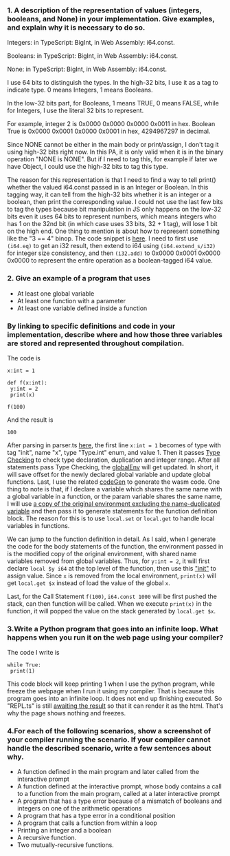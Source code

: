 
### 1. A description of the representation of values (integers, booleans, and None) in your implementation. Give examples, and explain why it is necessary to do so.
  
  Integers: in TypeScript: BigInt, in Web Assembly: i64.const. 
  
  Booleans: in TypeScript: BigInt, in Web Assembly: i64.const.
  
  None: in TypeScript: BigInt, in Web Assembly: i64.const.
  
  I use 64 bits to distinguish the types. In the high-32 bits, I use it as a tag to indicate type. 0 means Integers, 1 means Booleans. 
  
  In the low-32 bits part, for Booleans, 1 means TRUE, 0 means FALSE, while for Integers, I use the literal 32 bits to represent.
  
  For example, integer 2 is 0x0000 0x0000 0x0000 0x0011 in hex. Boolean True is  0x0000 0x0001 0x0000 0x0001 in hex, 4294967297 in decimal. 
  
  Since NONE cannot be either in the main body or print/assign, I don't tag it using high-32 bits right now. In this PA, it is only valid when it is in the binary operation "NONE is NONE". But if I need to tag this, for example if later we have Object, I could use the high-32 bits to tag this type.
  
  The reason for this representation is that I need to find a way to tell print() whether the valued i64.const passed in is an Integer or Boolean. In this tagging way, it can tell from the high-32 bits whether it is an integer or a boolean, then print the corresponding value. I could not use the last few bits to tag the types because bit manipulation in JS only happens on the low-32 bits even it uses 64 bits to represent numbers, which means integers who has 1 on the 32nd bit (in which case uses 33 bits, 32 + 1 tag), will lose 1 bit on the high end. One thing to mention is about how to represent something like the "3 == 4" binop. The code snippet is [here](https://github.com/FrancisBian/pa2-cse231/blob/7388af0c7f835be0543a323672f6c774d447c58c/compiler.ts#L398). I need to first use ```(i64.eq)``` to get an i32 result, then extend to i64 using ```(i64.extend_s/i32)``` for integer size consistency, and then ```(i32.add)``` to 0x0000 0x0001 0x0000 0x0000 to represent the entire operation as a boolean-tagged i64 value.
  
  

### 2. Give an example of a program that uses
* At least one global variable
* At least one function with a parameter
* At least one variable defined inside a function

### By linking to specific definitions and code in your implementation, describe where and how those three variables are stored and represented throughout compilation.

The code is 
```
x:int = 1

def f(x:int):
 y:int = 2
 print(x)

f(100)
```

And the result is
```
100
```

After parsing in parser.ts [here](https://github.com/FrancisBian/pa2-cse231/blob/7388af0c7f835be0543a323672f6c774d447c58c/parser.ts#L77), the first line ```x:int = 1``` becomes of type with tag "init", name "x", type "Type.int" enum, and value 1. Then it passes [Type Checking](https://github.com/FrancisBian/pa2-cse231/blob/7388af0c7f835be0543a323672f6c774d447c58c/compiler.ts#L159) to check type declaration, duplication and integer range. After all statements pass Type Checking, the [globalEnv](https://github.com/FrancisBian/pa2-cse231/blob/7388af0c7f835be0543a323672f6c774d447c58c/compiler.ts#L8) will get updated. In short, it will save offset for the newly declared global variable and update global functions. Last, I use the related [codeGen](https://github.com/FrancisBian/pa2-cse231/blob/7388af0c7f835be0543a323672f6c774d447c58c/compiler.ts#L283-L289) to generate the wasm code. One thing to note is that, if I declare a variable which shares the same name with a global variable in a function, or the param variable shares the same name, I will use [a copy of the original environment excluding the name-duplicated variable](https://github.com/FrancisBian/pa2-cse231/blob/7388af0c7f835be0543a323672f6c774d447c58c/compiler.ts#L314-L316) and then pass it to generate statements for the function definition block. The reason for this is to use ```local.set``` or ```local.get``` to handle local variables in functions.

We can jump to the function definition in detail. As I said, when I generate the code for the body statements of the function, the environment passed in is the modified copy of the original environment, with shared name variables removed from global variables. Thus, for ```y:int = 2```, it will first declare ```local $y i64``` at the top level of the function, then use this ["init"](https://github.com/FrancisBian/pa2-cse231/blob/7388af0c7f835be0543a323672f6c774d447c58c/compiler.ts#L308) to assign value. Since ```x``` is removed from the local environment, ```print(x)``` will get ```local.get $x``` instead of load the value of the global ```x```. 

Last, for the Call Statement ```f(100)```, ```i64.const 1000``` will be first pushed the stack, can then function will be called. When we execute ```print(x)``` in the function, it will popped the value on the stack generated by ```local.get $x```.



### 3.Write a Python program that goes into an infinite loop. What happens when you run it on the web page using your compiler?

The code I write is 
```
while True:
 print(1)
```
This code block will keep printing 1 when I use the python program, while freeze the webpage when I run it using my compiler. That is because this program goes into an infinite loop. It does not end up finishing executed. So "REPL.ts" is still [awaiting the result](https://github.com/FrancisBian/pa2-cse231/blob/7388af0c7f835be0543a323672f6c774d447c58c/repl.ts#L33) so that it can render it as the html. That's why the page shows nothing and freezes.



### 4.For each of the following scenarios, show a screenshot of your compiler running the scenario. If your compiler cannot handle the described scenario, write a few sentences about why.
* A function defined in the main program and later called from the interactive prompt
* A function defined at the interactive prompt, whose body contains a call to a function from the main program, called at a later interactive prompt
* A program that has a type error because of a mismatch of booleans and integers on one of the arithmetic operations
* A program that has a type error in a conditional position
* A program that calls a function from within a loop
* Printing an integer and a boolean
* A recursive function.
* Two mutually-recursive functions.

